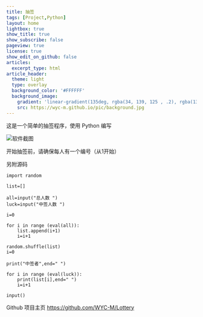 ```yaml
---
title: 抽签
tags: [Project,Python]
layout: home
lightbox: true
show_title: true
show_subscribe: false
pageview: true
license: true
show_edit_on_github: false
articles:
  excerpt_type: html
article_header:
  theme: light
  type: overlay
  background_color: '#FFFFFF'
  background_image: 
    gradient: 'linear-gradient(135deg, rgba(34, 139, 125 , .2), rgba(139, 34, 139, .2))'
    src: https://wyc-m.github.io/pic/background.jpg
---
```


这是一个简单的抽签程序，使用 Python 编写

<!--more-->

![软件截图](https://wyc-m.github.io/pic/lottery-screenshot.png)

开始抽签前，请确保每人有一个编号（从1开始）

另附源码

    import random

    list=[]

    all=input("总人数 ")
    luck=input("中签人数 ")

    i=0

    for i in range (eval(all)):
        list.append(i+1)
        i=i+1

    random.shuffle(list)
    i=0

    print("中签者",end=" ")

    for i in range (eval(luck)):
        print(list[i],end=" ")
        i=i+1

    input()

Github 项目主页 <https://github.com/WYC-M/Lottery>